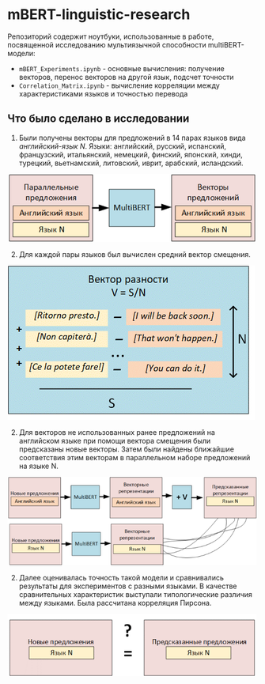# mBERT-linguistic-research

Репозиторий содержит ноутбуки, использованные в работе, посвященной исследованию мультиязычной способности multiBERT-модели:
* `mBERT_Experiments.ipynb` - основные вычисления: получение векторов, перенос векторов на другой язык, подсчет точности
* `Correlation_Matrix.ipynb` - вычисление корреляции между характеристиками языков и точностью перевода

## Что было сделано в исследовании

1. Были получены векторы для предложений в 14 парах языков вида *английский-язык N*. Языки: английский, русский, испанский, французский, итальянский, немецкий, финский, японский, хинди, турецкий, вьетнамский, литовский, иврит, арабский, исландский.

![](1.png)

2. Для каждой пары языков был вычислен средний вектор смещения.

![](2.png)

2. Для векторов не использованных ранее предложений на английском языке при помощи вектора смещения были предсказаны новые векторы. Затем были найдены ближайшие соответствия этим векторам в параллельном наборе предложений на языке N. 

![](3.png)

2. Далее оценивалась точность такой модели и сравнивались результаты для экспериментов с разными языками. В качестве сравнительных характеристик выступали типологические различия между языками. Была рассчитана корреляция Пирсона.

![](4.png)
